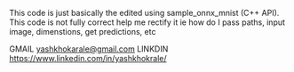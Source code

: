 This code is just basically the edited using sample_onnx_mnist (C++ API).
This code is not fully correct help me rectify it ie how do I pass paths, input image, dimenstions, get predictions, etc

GMAIL
yashkhokarale@gmail.com
LINKDIN
https://www.linkedin.com/in/yashkhokrale/
